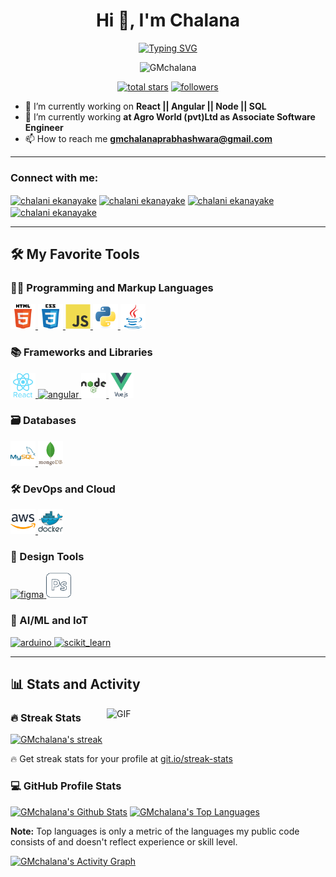 <h1 align="center">Hi 👋, I'm Chalana</h1>

<p align="center">
  <a href="https://git.io/typing-svg">
    <img src="https://readme-typing-svg.demolab.com?font=Fira+Code&pause=1000&color=12E1FCE3&random=false&width=500&lines=~+Welcome+to+my+GitHub+Profile+~;Full+Stack+Developer%F0%9F%91%A9%E2%80%8D%F0%9F%92%BB;Software+Engineer%2FUX+Design%F0%9F%96%8C%EF%B8%8F;Data+Architect%F0%9F%93%88;IoT+Developer%F0%9F%9A%80;Insatiably+curious+about+Technology" alt="Typing SVG" />
  </a>
</p>


<p align="center"> <img src="https://komarev.com/ghpvc/?username=GMchalana&label=Profile%20views&color=0e75b6&style=flat" alt="GMchalana" /> </p>

<p align="center">
  <a href="https://github.com/GMchalana?tab=repositories&sort=stargazers">
    <img alt="total stars" title="Total stars on GitHub" src="https://custom-icon-badges.demolab.com/github/stars/GMchalana?color=55960c&style=for-the-badge&labelColor=488207&logo=star"/></a>
  
  <a href="https://github.com/GMchalana?tab=followers">
    <img alt="followers" title="Follow me on Github" src="https://custom-icon-badges.demolab.com/github/followers/GMchalana?color=236ad3&labelColor=1155ba&style=for-the-badge&logo=person-add&label=Follow&logoColor=white"/></a>
</p>

- 🔭 I’m currently working on **React || Angular || Node || SQL**
- 🌱 I’m currently working **at Agro World (pvt)Ltd as Associate Software Engineer**
- 📫 How to reach me **gmchalanaprabhashwara@gmail.com**

---
<h3 align="left">Connect with me:</h3>
<p align="left">
  <a href="https://www.linkedin.com/in/chalana-prabhashwara" target="blank"><img align="center" src="https://raw.githubusercontent.com/rahuldkjain/github-profile-readme-generator/master/src/images/icons/Social/linked-in-alt.svg" alt="chalani ekanayake" height="30" width="40" /></a>
  <a href="https://www.facebook.com" target="blank"><img align="center" src="https://raw.githubusercontent.com/rahuldkjain/github-profile-readme-generator/master/src/images/icons/Social/facebook.svg" alt="chalani ekanayake" height="30" width="40" /></a>
  <a href="https://www.instagram.com" target="blank"><img align="center" src="https://raw.githubusercontent.com/rahuldkjain/github-profile-readme-generator/master/src/images/icons/Social/instagram.svg" alt="chalani ekanayake" height="30" width="40" /></a>
  <a href="https://twitter.com" target="blank"><img align="center" src="https://raw.githubusercontent.com/rahuldkjain/github-profile-readme-generator/master/src/images/icons/Social/twitter.svg" alt="chalani ekanayake" height="30" width="40" /></a>  
</p>

---

<h2>🛠️ My Favorite Tools</h2>

<h3>👨‍💻 Programming and Markup Languages</h3>
<p align="left">
  <a href="https://www.w3.org/html/" target="_blank" rel="noreferrer"> <img src="https://raw.githubusercontent.com/devicons/devicon/master/icons/html5/html5-original-wordmark.svg" alt="html5" width="40" height="40"/> </a>
  <a href="https://www.w3schools.com/css/" target="_blank" rel="noreferrer"> <img src="https://raw.githubusercontent.com/devicons/devicon/master/icons/css3/css3-original-wordmark.svg" alt="css3" width="40" height="40"/> </a>
  <a href="https://developer.mozilla.org/en-US/docs/Web/JavaScript" target="_blank" rel="noreferrer"> <img src="https://raw.githubusercontent.com/devicons/devicon/master/icons/javascript/javascript-original.svg" alt="javascript" width="40" height="40"/> </a>
  <a href="https://www.python.org" target="_blank" rel="noreferrer"> <img src="https://raw.githubusercontent.com/devicons/devicon/master/icons/python/python-original.svg" alt="python" width="40" height="40"/> </a>
  <a href="https://www.java.com" target="_blank" rel="noreferrer"> <img src="https://raw.githubusercontent.com/devicons/devicon/master/icons/java/java-original.svg" alt="java" width="40" height="40"/> </a>
</p>

<h3>📚 Frameworks and Libraries</h3>
<p align="left">
  <a href="https://reactjs.org/" target="_blank" rel="noreferrer"> <img src="https://raw.githubusercontent.com/devicons/devicon/master/icons/react/react-original-wordmark.svg" alt="react" width="40" height="40"/> </a>
  <a href="https://angular.io/" target="_blank" rel="noreferrer"> <img src="https://angular.io/assets/images/logos/angular/angular.svg" alt="angular" width="40" height="40"/> </a>
  <a href="https://nodejs.org" target="_blank" rel="noreferrer"> <img src="https://raw.githubusercontent.com/devicons/devicon/master/icons/nodejs/nodejs-original-wordmark.svg" alt="nodejs" width="40" height="40"/> </a>
  <a href="https://vuejs.org/" target="_blank" rel="noreferrer"> <img src="https://raw.githubusercontent.com/devicons/devicon/master/icons/vuejs/vuejs-original-wordmark.svg" alt="vuejs" width="40" height="40"/> </a>
</p>

<h3>🗃️ Databases</h3>
<p align="left">
  <a href="https://www.mysql.com/" target="_blank" rel="noreferrer"> <img src="https://raw.githubusercontent.com/devicons/devicon/master/icons/mysql/mysql-original-wordmark.svg" alt="mysql" width="40" height="40"/> </a>
  <a href="https://www.mongodb.com/" target="_blank" rel="noreferrer"> <img src="https://raw.githubusercontent.com/devicons/devicon/master/icons/mongodb/mongodb-original-wordmark.svg" alt="mongodb" width="40" height="40"/> </a>
</p>

<h3>🛠️ DevOps and Cloud</h3>
<p align="left">
  <a href="https://aws.amazon.com" target="_blank" rel="noreferrer"> <img src="https://raw.githubusercontent.com/devicons/devicon/master/icons/amazonwebservices/amazonwebservices-original-wordmark.svg" alt="aws" width="40" height="40"/> </a>
  <a href="https://www.docker.com/" target="_blank" rel="noreferrer"> <img src="https://raw.githubusercontent.com/devicons/devicon/master/icons/docker/docker-original-wordmark.svg" alt="docker" width="40" height="40"/> </a>
</p>

<h3>🎨 Design Tools</h3>
<p align="left">
  <a href="https://www.figma.com/" target="_blank" rel="noreferrer"> <img src="https://www.vectorlogo.zone/logos/figma/figma-icon.svg" alt="figma" width="40" height="40"/> </a>
  <a href="https://www.photoshop.com/en" target="_blank" rel="noreferrer"> <img src="https://raw.githubusercontent.com/devicons/devicon/master/icons/photoshop/photoshop-line.svg" alt="photoshop" width="40" height="40"/> </a>
</p>

<h3>🤖 AI/ML and IoT</h3>
<p align="left">
  <a href="https://www.arduino.cc/" target="_blank" rel="noreferrer"> <img src="https://cdn.worldvectorlogo.com/logos/arduino-1.svg" alt="arduino" width="40" height="40"/> </a>
  <a href="https://scikit-learn.org/" target="_blank" rel="noreferrer"> <img src="https://upload.wikimedia.org/wikipedia/commons/0/05/Scikit_learn_logo_small.svg" alt="scikit_learn" width="40" height="40"/> </a>
</p>

---

<h2>📊 Stats and Activity</h2>

<img align="right" alt="GIF" src="https://github.com/Aquarius-blake/Images/blob/main/Profile/gifs/programmer.gif" width="350" />

<h3>🔥 Streak Stats</h3>
<p>
  <a href="https://github.com/GMchalana/github-readme-streak-stats">
    <img title="🔥 Get streak stats for your profile at git.io/streak-stats" alt="GMchalana's streak" src="https://github-readme-streak-stats-9m8ugfa77-denvercoder1.vercel.app/?user=GMchalana&theme=monokai-metallian&hide_border=true"/>
  </a>
  <p>🔥 Get streak stats for your profile at <a href="https://git.io/streak-stats">git.io/streak-stats</a></p>
</p>

<h3>💻 GitHub Profile Stats</h3>
<a href="https://github.com/anuraghazra/github-readme-stats"><img alt="GMchalana's Github Stats" src="https://denvercoder1-github-readme-stats.vercel.app/api/?username=GMchalana&show_icons=true&include_all_commits=true&count_private=true&theme=react&hide_border=true&bg_color=1F222E&title_color=F85D7F&icon_color=F8D866" height="192px"/></a>
<a href="https://github.com/anuraghazra/github-readme-stats"><img alt="GMchalana's Top Languages" src="https://denvercoder1-github-readme-stats.vercel.app/api/top-langs/?username=GMchalana&langs_count=8&layout=compact&theme=react&hide_border=true&bg_color=1F222E&title_color=F85D7F&icon_color=F8D866&hide=Jupyter%20Notebook,Roff" height="192px"/></a>
<br/>

<b>Note:</b> Top languages is only a metric of the languages my public code consists of and doesn't reflect experience or skill level.

<a href="https://github.com/ashutosh00710/github-readme-activity-graph"><img alt="GMchalana's Activity Graph" src="https://github-readme-activity-graph.vercel.app/graph/?username=GMchalana&bg_color=1F222E&color=F8D866&line=F85D7F&point=FFFFFF&hide_border=true" /></a>
